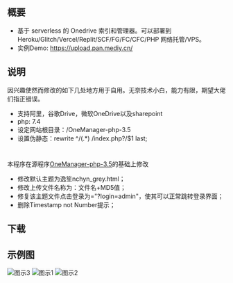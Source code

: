  ## 概要

 * 基于 serverless 的 Onedrive 索引和管理器。可以部署到 Heroku/Glitch/Vercel/Replit/SCF/FG/FC/CFC/PHP 网络托管/VPS。
 * 实例Demo: https://upload.pan.mediy.cn/
 
## 说明

因兴趣使然而修改的如下几处地方用于自用。无奈技术小白，能力有限，期望大佬们指正错误。
* 支持阿里，谷歌Drive，微软OneDrive以及sharepoint
* php: 7.4
* 设定网站根目录：/OneManager-php-3.5
* 设置伪静态：rewrite ^/(.*) /index.php?/$1 last;
#
本程序在源程序[OneManager-php-3.5](https://github.com/qkqpttgf/OneManager-php)的基础上修改

 * 修改默认主题为逸笙nchyn_grey.html；
 * 修改上传文件名称为：文件名+MD5值；
 * 修复该主题文件点击登录为="?login=admin"，使其可以正常跳转登录界面；
 * 删除Timestamp not Number提示；
## 下载
  
 ## 示例图
![图示3](https://mediy.oss-cn-beijing.aliyuncs.com/github%E5%B1%95%E7%A4%BA%E5%9B%BE/2.png)
![图示1](https://mediy.oss-cn-beijing.aliyuncs.com/github%E5%B1%95%E7%A4%BA%E5%9B%BE/1.png)
![图示2](https://mediy.oss-cn-beijing.aliyuncs.com/github%E5%B1%95%E7%A4%BA%E5%9B%BE/3.png)
#
